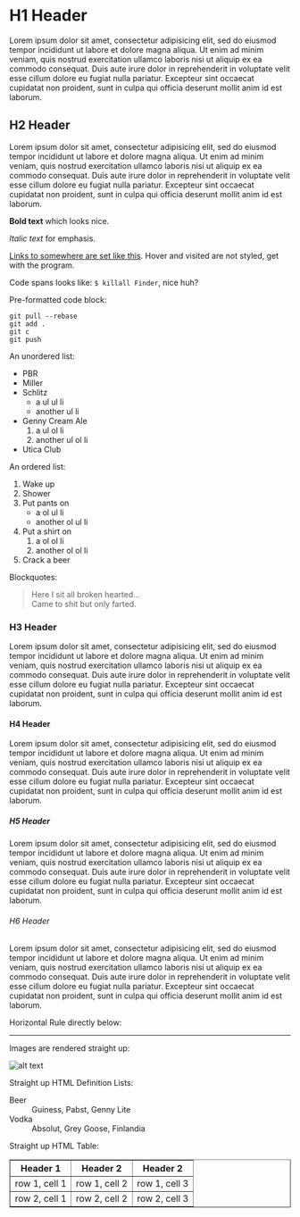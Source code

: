 
# H1 Header 

Lorem ipsum dolor sit amet, consectetur adipisicing elit, sed do eiusmod tempor incididunt ut labore et dolore magna aliqua. Ut enim ad minim veniam, quis nostrud exercitation ullamco laboris nisi ut aliquip ex ea commodo consequat. Duis aute irure dolor in reprehenderit in voluptate velit esse cillum dolore eu fugiat nulla pariatur. Excepteur sint occaecat cupidatat non proident, sunt in culpa qui officia deserunt mollit anim id est laborum.


## H2 Header

Lorem ipsum dolor sit amet, consectetur adipisicing elit, sed do eiusmod tempor incididunt ut labore et dolore magna aliqua. Ut enim ad minim veniam, quis nostrud exercitation ullamco laboris nisi ut aliquip ex ea commodo consequat. Duis aute irure dolor in reprehenderit in voluptate velit esse cillum dolore eu fugiat nulla pariatur. Excepteur sint occaecat cupidatat non proident, sunt in culpa qui officia deserunt mollit anim id est laborum.

**Bold text** which looks nice. 

*Italic text* for emphasis.

[Links to somewhere are set like this](http://www.google.com/). Hover and visited are not styled, get with the program.


Code spans looks like: `$ killall Finder`, nice huh?

Pre-formatted code block:

    git pull --rebase
    git add .
    git c
    git push


An unordered list:

- PBR
- Miller
- Schlitz
  - a ul ul li
  - another ul li
- Genny Cream Ale
  1. a ul ol li
  2. another ul ol li
- Utica Club


An ordered list:

1. Wake up
2. Shower
3. Put pants on
    - a ol ul li
    - another ol ul li
4. Put a shirt on
    1. a ol ol li
    2. another ol ol li
5. Crack a beer


Blockquotes:

> Here I sit all broken hearted...  
> Came to shit but only farted.


### H3 Header

Lorem ipsum dolor sit amet, consectetur adipisicing elit, sed do eiusmod tempor incididunt ut labore et dolore magna aliqua. Ut enim ad minim veniam, quis nostrud exercitation ullamco laboris nisi ut aliquip ex ea commodo consequat. Duis aute irure dolor in reprehenderit in voluptate velit esse cillum dolore eu fugiat nulla pariatur. Excepteur sint occaecat cupidatat non proident, sunt in culpa qui officia deserunt mollit anim id est laborum.


#### H4 Header

Lorem ipsum dolor sit amet, consectetur adipisicing elit, sed do eiusmod tempor incididunt ut labore et dolore magna aliqua. Ut enim ad minim veniam, quis nostrud exercitation ullamco laboris nisi ut aliquip ex ea commodo consequat. Duis aute irure dolor in reprehenderit in voluptate velit esse cillum dolore eu fugiat nulla pariatur. Excepteur sint occaecat cupidatat non proident, sunt in culpa qui officia deserunt mollit anim id est laborum.


##### H5 Header

Lorem ipsum dolor sit amet, consectetur adipisicing elit, sed do eiusmod tempor incididunt ut labore et dolore magna aliqua. Ut enim ad minim veniam, quis nostrud exercitation ullamco laboris nisi ut aliquip ex ea commodo consequat. Duis aute irure dolor in reprehenderit in voluptate velit esse cillum dolore eu fugiat nulla pariatur. Excepteur sint occaecat cupidatat non proident, sunt in culpa qui officia deserunt mollit anim id est laborum.


###### H6 Header

Lorem ipsum dolor sit amet, consectetur adipisicing elit, sed do eiusmod tempor incididunt ut labore et dolore magna aliqua. Ut enim ad minim veniam, quis nostrud exercitation ullamco laboris nisi ut aliquip ex ea commodo consequat. Duis aute irure dolor in reprehenderit in voluptate velit esse cillum dolore eu fugiat nulla pariatur. Excepteur sint occaecat cupidatat non proident, sunt in culpa qui officia deserunt mollit anim id est laborum.


Horizontal Rule directly below:

----


Images are rendered straight up:

![alt text](http://www.google.com/images/logos/ps_logo2.png "Title")


Straight up HTML Definition Lists:

<dl>
  <dt>Beer</dt>
  <dd>Guiness, Pabst, Genny Lite</dd>
  <dt>Vodka</dt>
  <dd>Absolut, Grey Goose, Finlandia</dd>
</dl>



Straight up HTML Table:

<table border="1">
  <tr>
    <th>Header 1</th>
    <th>Header 2</th>
    <th>Header 2</th>
  </tr>
  <tr>
    <td>row 1, cell 1</td>
    <td>row 1, cell 2</td>
    <td>row 1, cell 3</td>
  </tr>
  <tr>
    <td>row 2, cell 1</td>
    <td>row 2, cell 2</td>
    <td>row 2, cell 3</td>
  </tr>
</table>

